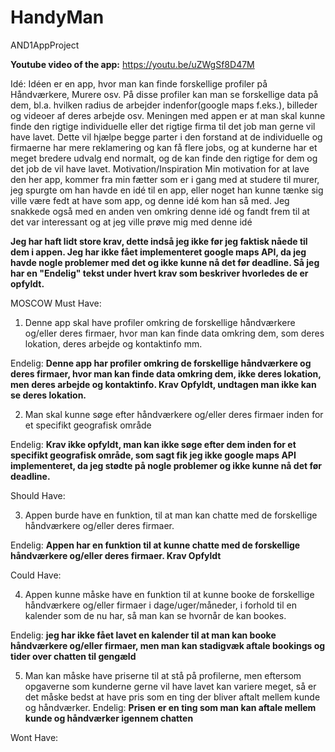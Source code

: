 # HandyMan


AND1AppProject

**Youtube video of the app:**
https://youtu.be/uZWgSf8D47M


Idé: Idéen er en app, hvor man kan finde forskellige profiler på Håndværkere, Murere osv. På disse profiler kan man se forskellige data på dem, bl.a. hvilken radius de arbejder indenfor(google maps f.eks.), billeder og videoer af deres arbejde osv. Meningen med appen er at man skal kunne finde den rigtige individuelle eller det rigtige firma til det job man gerne vil have lavet. Dette vil hjælpe begge parter i den forstand at de individuelle og firmaerne har mere reklamering og kan få flere jobs, og at kunderne har et meget bredere udvalg end normalt, og de kan finde den rigtige for dem og det job de vil have lavet. Motivation/Inspiration Min motivation for at lave den her app, kommer fra min fætter som er i gang med at studere til murer, jeg spurgte om han havde en idé til en app, eller noget han kunne tænke sig ville være fedt at have som app, og denne idé kom han så med. Jeg snakkede også med en anden ven omkring denne idé og fandt frem til at det var interessant og at jeg ville prøve mig med denne idé

**Jeg har haft lidt store krav, dette indså jeg ikke før jeg faktisk nåede til dem i appen. Jeg har ikke fået implementeret google maps API, da jeg havde nogle problemer med det og ikke kunne nå det før deadline. Så jeg har en "Endelig" tekst under hvert krav som beskriver hvorledes de er opfyldt.**

MOSCOW Must Have: 
1. Denne app skal have profiler omkring de forskellige håndværkere og/eller deres firmaer, hvor man kan finde data omkring dem, som deres lokation, deres arbejde og kontaktinfo mm.


Endelig:
**Denne app har profiler omkring de forskellige håndværkere og deres firmaer, hvor man kan finde data omkring dem, ikke deres lokation, men deres arbejde og kontaktinfo.
Krav Opfyldt, undtagen man ikke kan se deres lokation.**

2. Man skal kunne søge efter håndværkere og/eller deres firmaer inden for et specifikt geografisk område


Endelig:
**Krav ikke opfyldt, man kan ikke søge efter dem inden for et specifikt geografisk område, som sagt fik jeg ikke google maps API implementeret, da jeg stødte på nogle problemer og ikke kunne nå det før deadline.**

Should Have: 

3. Appen burde have en funktion, til at man kan chatte med de forskellige håndværkere og/eller deres firmaer.


Endelig:
**Appen har en funktion til at kunne chatte med de forskellige håndværkere og/eller deres firmaer.
Krav Opfyldt**

Could Have: 

4. Appen kunne måske have en funktion til at kunne booke de forskellige håndværkere og/eller firmaer i dage/uger/måneder, i forhold til en kalender som de nu har, så man kan se hvornår de kan bookes.


Endelig:
**jeg har ikke fået lavet en kalender til at man kan booke håndværkere og/eller firmaer, men man kan stadigvæk aftale bookings og tider over chatten til gengæld**

5. Man kan måske have priserne til at stå på profilerne, men eftersom opgaverne som kunderne gerne vil have lavet kan variere meget, så er det måske bedst at have pris som en ting der bliver aftalt mellem kunde og håndværker.
Endelig:
**Prisen er en ting som man kan aftale mellem kunde og håndværker igennem chatten**

Wont Have:
